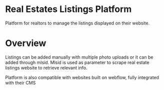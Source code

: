 # Real Estates Listings Platform

Platform for realtors to manage the listings displayed on their website.

# Overview

Listings can be added manually with multiple photo uploads or it can be added through mlsid. Mlsid is used as parameter to scrape real estate listings website to retrieve relevant info. 

Platform is also compatible with websites built on webflow, fully integrated with their CMS

